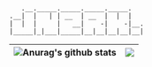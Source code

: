        .__._____._____._____._____.   
    .__|  |   | | __  | __  |  |  |   
    |  |  |     |   __|    -|    -|__.   
    |_____|_|___|_____|__|__|__|__|__|  

| <img align="center" src="https://github-readme-stats.vercel.app/api?username=jnerk&show_icons=true&theme=buefy&hide_border=true&hide_title=true" alt="Anurag's github stats" /> | <img align="center" src="https://github-readme-stats.vercel.app/api/top-langs/?username=jnerk&layout=compact&theme=buefy&hide_border=true" /> |
| ------------- | ------------- |
